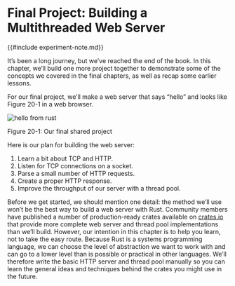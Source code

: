 # Final Project: Building a Multithreaded Web Server

{{#include experiment-note.md}}

It’s been a long journey, but we’ve reached the end of the book. In this
chapter, we’ll build one more project together to demonstrate some of the
concepts we covered in the final chapters, as well as recap some earlier
lessons.

For our final project, we’ll make a web server that says “hello” and looks like
Figure 20-1 in a web browser.

![hello from rust](img/trpl20-01.png)

<span class="caption">Figure 20-1: Our final shared project</span>

Here is our plan for building the web server:

1. Learn a bit about TCP and HTTP.
2. Listen for TCP connections on a socket.
3. Parse a small number of HTTP requests.
4. Create a proper HTTP response.
5. Improve the throughput of our server with a thread pool.

Before we get started, we should mention one detail: the method we’ll use won’t
be the best way to build a web server with Rust. Community members have
published a number of production-ready crates available on
[crates.io](https://crates.io/) that provide more complete web server and
thread pool implementations than we’ll build. However, our intention in this
chapter is to help you learn, not to take the easy route. Because Rust is a
systems programming language, we can choose the level of abstraction we want to
work with and can go to a lower level than is possible or practical in other
languages. We’ll therefore write the basic HTTP server and thread pool manually
so you can learn the general ideas and techniques behind the crates you might
use in the future.
